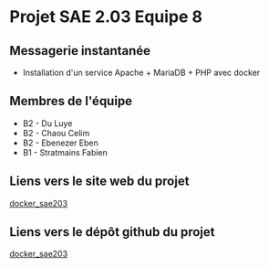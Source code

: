 # Projet SAE 2.03 Equipe 8

## Messagerie instantanée

- Installation d'un service Apache + MariaDB + PHP avec docker


## Membres de l'équipe

- B2 - Du Luye
- B2 - Chaou Celim
- B2 - Ebenezer Eben
- B1 - Stratmains Fabien

## Liens vers le site web du projet
[docker_sae203](https://CelimS.github.io/docker_sae203/)


## Liens vers le dépôt github du projet
[docker_sae203](https://github.com/CelimS/docker_sae203)

